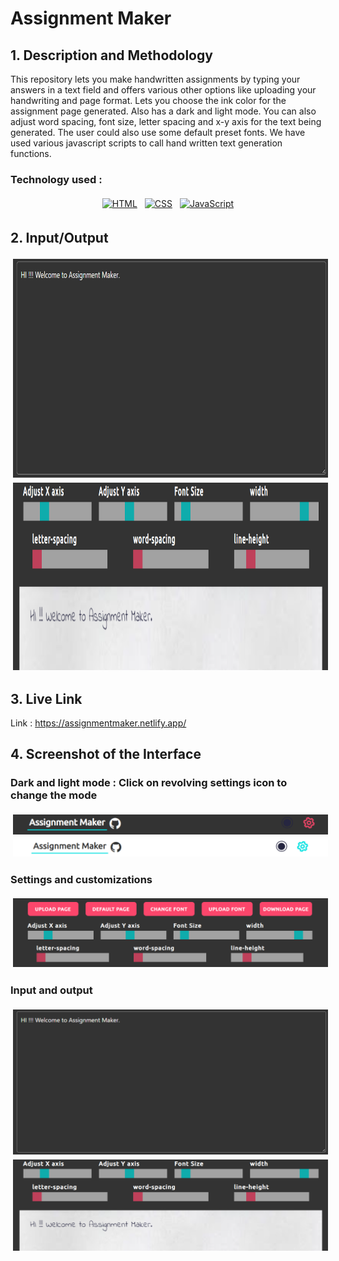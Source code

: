 # Assignment Maker

## 1. Description and Methodology

This repository lets you make handwritten assignments by typing your answers in a text field and offers various other options like uploading your handwriting and page format. Lets you choose the ink color for the assignment page generated. Also has a dark and light mode. You can also adjust word spacing, font size, letter spacing and x-y axis for the text being generated. The user could also use some default preset fonts. We have used various javascript scripts to call hand written text generation functions.

### Technology used : 

<p align="center">
 <a href=""><img src="https://img.shields.io/badge/html5-%23E34F26.svg?style=for-the-badge&logo=html5&logoColor=white" alt="HTML" height="50" style="vertical-align:top; margin:4px"></a>
 <a href=""> <img src="https://img.shields.io/badge/css3-%231572B6.svg?style=for-the-badge&logo=css3&logoColor=white" alt="CSS" height="50" style="vertical-align:top; margin:4px"></a>
  <a href=""> <img src="https://img.shields.io/badge/javascript-%23323330.svg?style=for-the-badge&logo=javascript&logoColor=%23F7DF1E" alt="JavaScript" height="50" style="vertical-align:top; margin:4px"></a>
</p>

## 2. Input/Output

<p align="center">
 <a ><img src="https://github.com/prateek11rai/Assignment_Maker/blob/main/Image/1.png" alt="Input" height="350" style="vertical-align:top; margin:4px"></a>
 <a ><img src="https://github.com/prateek11rai/Assignment_Maker/blob/main/Image/2.png" alt="Output" height="300" style="vertical-align:top; margin:4px"></a>
</p>


## 3. Live Link

Link : https://assignmentmaker.netlify.app/


## 4. Screenshot of the Interface 

### Dark and light mode : Click on revolving settings icon to change the mode
<p align="center">
 <a ><img src="https://github.com/prateek11rai/Assignment_Maker/blob/main/Image/3.png" alt="Dark Mode"  style="vertical-align:top; margin:4px"></a>
  <a ><img src="https://github.com/prateek11rai/Assignment_Maker/blob/main/Image/4.png" alt="Light Mode"  style="vertical-align:top; margin:4px"></a>
</p>

### Settings and customizations 
<p align="center">
 <a ><img src="https://github.com/prateek11rai/Assignment_Maker/blob/main/Image/5.png" alt="Settings Mode"  style="vertical-align:top; margin:4px"></a>
</p>

### Input and output 
<p align="center">
 <a ><img src="https://github.com/prateek11rai/Assignment_Maker/blob/main/Image/1.png" alt="Input Mode"  style="vertical-align:top; margin:4px"></a>
 <a ><img src="https://github.com/prateek11rai/Assignment_Maker/blob/main/Image/2.png" alt="Output Mode"  style="vertical-align:top; margin:4px"></a>
</p>

<br/>
